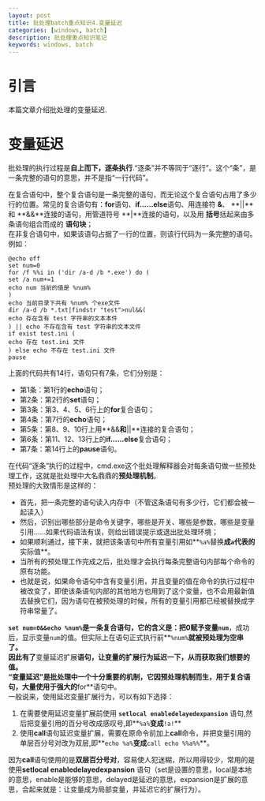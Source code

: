```yaml
---
layout: post
title: 批处理batch重点知识4.变量延迟
categories: [windows, batch]
description: 批处理重点知识笔记
keywords: windows, batch
---
```

# 引言  
本篇文章介绍批处理的变量延迟.  



# 变量延迟  
批处理的执行过程是**自上而下，逐条执行**.“逐条”并不等同于“逐行”。这个“条”，是一条完整的语句的意思，并不是指“一行代码”。  

在复合语句中，整个复合语句是一条完整的语句，而无论这个复合语句占用了多少行的位置。常见的复合语句有：**for**语句、**if……else**语句、用连接符 **&**、 **\|\|**和 **&&**连接的语句，用管道符号 **\|**连接的语句，以及用 **括号**括起来由多条语句组合而成的 **语句块**；  
在非复合语句中，如果该语句占据了一行的位置，则该行代码为一条完整的语句。  
例如：  
```batch
@echo off
set num=0
for /f %%i in ('dir /a-d /b *.exe') do (
set /a num+=1
echo num 当前的值是 %num%
)
echo 当前目录下共有 %num% 个exe文件
dir /a-d /b *.txt|findstr "test">nul&&(
echo 存在含有 test 字符串的文本本件
) || echo 不存在含有 test 字符串的文本文件
if exist test.ini (
echo 存在 test.ini 文件
) else echo 不存在 test.ini 文件
pause
```
上面的代码共有14行，语句只有7条，它们分别是：  
- 第1条：第1行的**echo**语句；
- 第2条：第2行的**set**语句；
- 第3条：第3、4、5、6行上的**for**复合语句；
- 第4条：第7行的**echo**语句；
- 第5条：第8、9、10行上用**&&**和**\|\|**连接的复合语句；
- 第6条：第11、12、13行上的**if……else**复合语句；
- 第7条：第14行上的**pause**语句。

在代码“逐条”执行的过程中，cmd.exe这个批处理解释器会对每条语句做一些预处理工作，这就是批处理中大名鼎鼎的**预处理机制**。  
预处理的大致情形是这样的：  
- 首先，把一条完整的语句读入内存中（不管这条语句有多少行，它们都会被一起读入）
- 然后，识别出哪些部分是命令关键字，哪些是开关、哪些是参数，哪些是变量引用……如果代码语法有误，则给出错误提示或退出批处理环境；
- 如果顺利通过，接下来，就把该条语句中所有变量引用如**`%a%`替换**成`a`代表的**实际值**。
- 当所有的预处理工作完成之后，批处理才会执行每条完整语句内部每个命令的原有功能。
- 也就是说，如果命令语句中含有变量引用，并且变量的值在命令的执行过程中被改变了，即使该条语句内部的其他地方也用到了这个变量，也不会用最新值去替换它们，因为语句在被预处理的时候，所有的变量引用都已经被替换成字符串常量了。

**`set num=0&&echo %num%`**是一条复合语句，它的含义是：把0赋予变量**`num`**，成功后，显示变量`num`的值。但实际上在语句正式执行前**`%num%`**就被预处理为空串了。  
因此有了**变量延迟扩展**语句，让变量的扩展行为延迟一下，从而获取我们想要的值。  
“变量延迟”是批处理中一个十分重要的机制，它因预处理机制而生，用于复合语句，大量使用于强大的**for**语句中。  
一般说来，使用延迟变量扩展行为，可以有如下选择：  
1. 在需要使用延迟变量扩展前使用 **`setlocal enabledelayedexpansion`** 语句,然后把变量引用的百分号改成感叹号,即**`%a%`**变成**`!a!`**  
2. 使用**call**语句延迟变量扩展，需要在原命令前加上**call**命令，并把变量引用的单层百分号对改为双层,即**`echo %a%`**变成**`call echo %%a%%`**。  

因为**call**语句使用的是**双层百分号对**，容易使人犯迷糊，所以用得较少，常用的是使用**setlocal enabledelayedexpansion** 语句（set是设置的意思，local是本地的意思，enable是能够的意思，delayed是延迟的意思，expansion是扩展的意思，合起来就是：让变量成为局部变量，并延迟它的扩展行为）。  
